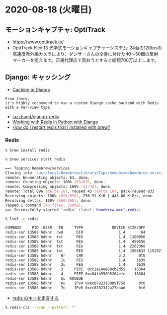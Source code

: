 # 2020-08-18 (火曜日)

## モーションキャプチャ: OptiTrack

- https://www.optitrack.jp/
- OptiTrack Flex 13 光学式モーションキャプチャーシステム: 24台の120fpsの高速度赤外線カメラにより、ダンサーさんの全身に付けた40～50個の反射マーカーを捉えます。正規代理店で買おうとすると総額700万以上します。


## Django: キャッシング

- [Caching in Django](https://testdriven.io/blog/django-caching/)

~~~
From there, 
it's highly recommend to use a custom Django cache backend with Redis with a Per-view type.
~~~

- [jazzband/django-redis](https://github.com/jazzband/django-redis)
- [Working with Redis in Python with Django](https://stackabuse.com/working-with-redis-in-python-with-django/)
- [How do I restart redis that I installed with brew?](https://superuser.com/questions/504892/how-do-i-restart-redis-that-i-installed-with-brew)

### Redis

~~~zsh
% brew install redis
~~~

~~~zsh
% brew services start redis

==> Tapping homebrew/services
Cloning into '/usr/local/Homebrew/Library/Taps/homebrew/homebrew-services'...
remote: Enumerating objects: 63, done.
remote: Counting objects: 100% (63/63), done.
remote: Compressing objects: 100% (42/42), done.
remote: Total 896 (delta 18), reused 43 (delta 10), pack-reused 833
Receiving objects: 100% (896/896), 256.51 KiB | 443.00 KiB/s, done.
Resolving deltas: 100% (360/360), done.
Tapped 1 command (40 files, 338KB).
==> Successfully started `redis` (label: homebrew.mxcl.redis)
~~~

~~~zsh
% lsof -c redis

COMMAND     PID  USER   FD     TYPE             DEVICE SIZE/OFF                NODE NAME
redis-ser 13588 hdknr  cwd      DIR                1,4       64            49108914 /usr/local/var/db/redis
redis-ser 13588 hdknr  txt      REG                1,4  1100956            49108873 /usr/local/Cellar/redis/6.0.6/bin/redis-server
redis-ser 13588 hdknr  txt      REG                1,4   490556            19405813 /usr/local/Cellar/openssl@1.1/1.1.1g/lib/libssl.1.1.dylib
redis-ser 13588 hdknr  txt      REG                1,4  2262368            19405819 /usr/local/Cellar/openssl@1.1/1.1.1g/lib/libcrypto.1.1.dylib
redis-ser 13588 hdknr  txt      REG                1,4  1566832 1152921500312956704 /usr/lib/dyld
redis-ser 13588 hdknr    0r     CHR                3,2      0t0                 310 /dev/null
redis-ser 13588 hdknr    1u     REG                1,4     1639            49109505 /usr/local/var/log/redis.log
redis-ser 13588 hdknr    2u     REG                1,4     1639            49109505 /usr/local/var/log/redis.log
redis-ser 13588 hdknr    3     PIPE  0xc1a14ee88cb2d55    16384                     ->0xe84fb55895264efe
redis-ser 13588 hdknr    4     PIPE 0xe84fb55895264efe    16384                     ->0xc1a14ee88cb2d55
redis-ser 13588 hdknr    5u  KQUEUE                                                 count=0, state=0xa
redis-ser 13588 hdknr    6u    IPv4 0xec8782313989f75d      0t0                 TCP localhost:6379 (LISTEN)
redis-ser 13588 hdknr    7u    IPv6 0xec8782312a27eaad      0t0                 TCP localhost:6379 (LISTEN)
~~~

- [redis のキーを走査する](https://qiita.com/arc279/items/8d8e458d86ff083ba24d)

~~~zsh
% redis-cli --scan --pattern '*'
~~~
